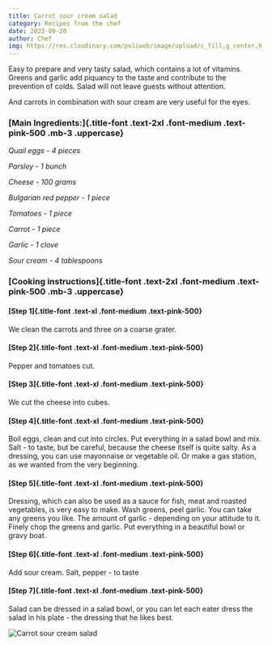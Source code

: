 ```yaml
---
title: Carrot sour cream salad
category: Recipes from the chef
date: 2022-09-20
author: Chef
img: https://res.cloudinary.com/poliweb/image/upload/c_fill,g_center,h_380,w_1740/v1663915462/CHEF%20BREAKFAST/Food/pexels-photo-406152_smde1p.webp
---
```


Easy to prepare and very tasty salad, which contains a lot of vitamins. Greens and garlic add piquancy to the taste and contribute to the prevention of colds. Salad will not leave guests without attention.
<!-- more-->
And carrots in combination with sour cream are very useful for the eyes.

### [Main Ingredients:]{.title-font .text-2xl .font-medium .text-pink-500 .mb-3 .uppercase}

_Quail eggs - 4 pieces_

_Parsley - 1 bunch_

_Cheese - 100 grams_

_Bulgarian red pepper - 1 piece_

_Tomatoes - 1 piece_

_Carrot - 1 piece_

_Garlic - 1 clove_

_Sour cream - 4 tablespoons_


### [Cooking instructions]{.title-font .text-2xl .font-medium .text-pink-500 .mb-3 .uppercase}

#### [Step 1]{.title-font .text-xl .font-medium .text-pink-500}

We clean the carrots and three on a coarse grater.

#### [Step 2]{.title-font .text-xl .font-medium .text-pink-500}

Pepper and tomatoes cut.

#### [Step 3]{.title-font .text-xl .font-medium .text-pink-500}

We cut the cheese into cubes.

#### [Step 4]{.title-font .text-xl .font-medium .text-pink-500}

Boil eggs, clean and cut into circles. Put everything in a salad bowl and mix. Salt - to taste, but be careful, because the cheese itself is quite salty. As a dressing, you can use mayonnaise or vegetable oil. Or make a gas station, as we wanted from the very beginning.

#### [Step 5]{.title-font .text-xl .font-medium .text-pink-500}

Dressing, which can also be used as a sauce for fish, meat and roasted vegetables, is very easy to make. Wash greens, peel garlic. You can take any greens you like. The amount of garlic - depending on your attitude to it. Finely chop the greens and garlic. Put everything in a beautiful bowl or gravy boat.

#### [Step 6]{.title-font .text-xl .font-medium .text-pink-500}

Add sour cream. Salt, pepper - to taste

#### [Step 7]{.title-font .text-xl .font-medium .text-pink-500}

Salad can be dressed in a salad bowl, or you can let each eater dress the salad in his plate - the dressing that he likes best.

![Carrot sour cream salad](https://res.cloudinary.com/poliweb/image/upload/c_fill,g_center,w_1000/v1663916734/CHEF%20BREAKFAST/Food/pexels-photo-257816_tue4xf.webp)